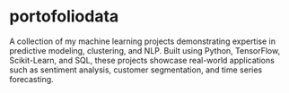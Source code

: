 # portofoliodata
A collection of my machine learning projects demonstrating expertise in predictive modeling, clustering, and NLP. Built using Python, TensorFlow, Scikit-Learn, and SQL, these projects showcase real-world applications such as sentiment analysis, customer segmentation, and time series forecasting.
